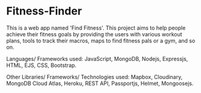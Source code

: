 # Fitness-Finder
This is a web app named 'Find Fitness'. This project aims to help people achieve their fitness goals by providing the users with various workout plans, tools to track their macros, maps to find fitness pals or a gym, and so on. 

Languages/ Frameworks used: JavaScript, MongoDB, Nodejs, Expressjs, HTML, EJS, CSS, Bootstrap. 

Other Libraries/ Frameworks/ Technologies used: Mapbox, Cloudinary, MongoDB Cloud Atlas, Heroku, REST API, Passportjs, Helmet, Mongoosejs.
